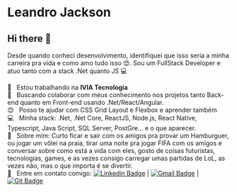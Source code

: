 # Leandro Jackson

## Hi there 👋
Desde quando conheci desenvolvimento, identifiquei que isso seria a minha carreira pra vida e como amo tudo isso :heart_eyes:.
Sou um FullStack Developer e atuo tanto com a stack .Net quanto JS :computer:

 :rocket:  &nbsp; Estou trabalhando na **IVIA Tecnologia**
 <br/> :purple_heart: &nbsp; Buscando colaborar com meus conhecimento nos projetos tanto Back-end quanto em Front-end usando .Net/React/Angular.
 <br/> :blush: &nbsp; Posso te ajudar com CSS Grid Layout e Flexbox e aprender também
 <br/> :computer: &nbsp; Minha stack: .Net, .Net Core, ReactJS, Node.js, React Native, Typescript, Java Script, SQL Server, PostGre... e o que aparecer.
 <br/> 💬  &nbsp; Sobre mim: Curto ficar e sair com os amigos pra provar um Hamburguer, ou jogar um vôlei na praia, tirar uma noite pra jogar FIFA com os amigos e conversar sobre como está a vida com eles, gosto de coisas futuristas, tecnologias, games, e as vezes consigo carregar umas partidas de LoL, as vezes não, mas o que importa é se divertir.
 <br/> :email: &nbsp; Entre em contato comigo: [![Linkedin Badge](https://img.shields.io/badge/lejapinh-LinkedIn-blue?style=flat-square&logo=Linkedin&logoColor=white&link=https://www.linkedin.com/in/lejapinh/)](https://www.linkedin.com/in/lejapinh/) 
| 
[![Gmail Badge](https://img.shields.io/badge/leandro.jpinh%40gmail.com-Gmail-red?style=flat-square&logo=Gmail&logoColor=white&link=mailto:leandro.jpinh@gmail.com)](mailto:leandro.jpinh@gmail.com)
|
[![Git Badge](https://img.shields.io/badge/leandrojpinh-GitHub-lightgrey?style=flat-square&logo=Github&logoColor=white&link=https://github.com/leandrojpinh)](https://github.com/leandrojpinh)
